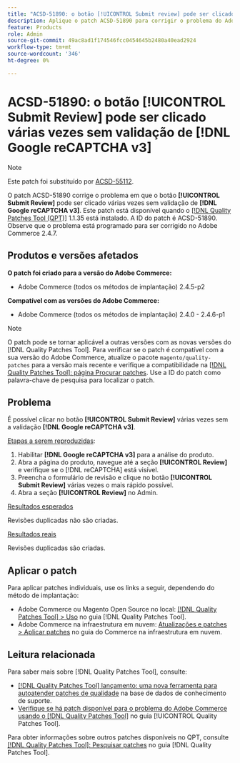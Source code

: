 ```yaml
---
title: "ACSD-51890: o botão [!UICONTROL Submit review] pode ser clicado várias vezes"
description: Aplique o patch ACSD-51890 para corrigir o problema do Adobe Commerce em que o botão [!UICONTROL Submit Review] pode ser clicado várias vezes sem a validação [!DNL Google reCAPTCHA v3] .
feature: Products
role: Admin
source-git-commit: 49ac8ad1f174546fcc0454645b2480a40ead2924
workflow-type: tm+mt
source-wordcount: '346'
ht-degree: 0%

---
```


# ACSD-51890: o botão **[!UICONTROL Submit Review]** pode ser clicado várias vezes sem validação de **[!DNL Google reCAPTCHA v3]**

>[!NOTE]
>
>Este patch foi substituído por [ACSD-55112](/help/tools/quality-patches-tool/patches-available-in-qpt/v1-1-42/acsd-55112-submit-review-button-can-be-clicked-multiple-times.md).

O patch ACSD-51890 corrige o problema em que o botão **[!UICONTROL Submit Review]** pode ser clicado várias vezes sem validação de **[!DNL Google reCAPTCHA v3]**. Este patch está disponível quando o [[!DNL Quality Patches Tool (QPT)]](https://experienceleague.adobe.com/en/docs/commerce-knowledge-base/kb/announcements/commerce-announcements/magento-quality-patches-released-new-tool-to-self-serve-quality-patches) 1.1.35 está instalado. A ID do patch é ACSD-51890. Observe que o problema está programado para ser corrigido no Adobe Commerce 2.4.7.

## Produtos e versões afetados

**O patch foi criado para a versão do Adobe Commerce:**

* Adobe Commerce (todos os métodos de implantação) 2.4.5-p2

**Compatível com as versões do Adobe Commerce:**

* Adobe Commerce (todos os métodos de implantação) 2.4.0 - 2.4.6-p1

>[!NOTE]
>
>O patch pode se tornar aplicável a outras versões com as novas versões do [!DNL Quality Patches Tool]. Para verificar se o patch é compatível com a sua versão do Adobe Commerce, atualize o pacote `magento/quality-patches` para a versão mais recente e verifique a compatibilidade na [[!DNL Quality Patches Tool]: página Procurar patches](https://experienceleague.adobe.com/tools/commerce-quality-patches/index.html). Use a ID do patch como palavra-chave de pesquisa para localizar o patch.

## Problema

É possível clicar no botão **[!UICONTROL Submit Review]** várias vezes sem a validação **[!DNL Google reCAPTCHA v3]**.

<u>Etapas a serem reproduzidas</u>:

1. Habilitar **[!DNL Google reCAPTCHA v3]** para a análise do produto.
1. Abra a página do produto, navegue até a seção **[!UICONTROL Review]** e verifique se o [!DNL reCAPTCHA] está visível.
1. Preencha o formulário de revisão e clique no botão **[!UICONTROL Submit Review]** várias vezes o mais rápido possível.
1. Abra a seção **[!UICONTROL Review]** no Admin.

<u>Resultados esperados</u>

Revisões duplicadas não são criadas.

<u>Resultados reais</u>

Revisões duplicadas são criadas.

## Aplicar o patch

Para aplicar patches individuais, use os links a seguir, dependendo do método de implantação:

* Adobe Commerce ou Magento Open Source no local: [[!DNL Quality Patches Tool] > Uso](<https://experienceleague.adobe.com/docs/commerce-operations/tools/quality-patches-tool/usage.html>) no guia [!DNL Quality Patches Tool].
* Adobe Commerce na infraestrutura em nuvem: [Atualizações e patches > Aplicar patches](https://experienceleague.adobe.com/docs/commerce-cloud-service/user-guide/develop/upgrade/apply-patches.html) no guia do Commerce na infraestrutura em nuvem.

## Leitura relacionada

Para saber mais sobre [!DNL Quality Patches Tool], consulte:

* [[!DNL Quality Patches Tool] lançamento: uma nova ferramenta para autoatender patches de qualidade](https://experienceleague.adobe.com/en/docs/commerce-knowledge-base/kb/announcements/commerce-announcements/magento-quality-patches-released-new-tool-to-self-serve-quality-patches) na base de dados de conhecimento de suporte.
* [Verifique se há patch disponível para o problema do Adobe Commerce usando o  [!DNL Quality Patches Tool]](/help/tools/quality-patches-tool/patches-available-in-qpt/check-patch-for-magento-issue-with-magento-quality-patches.md) no guia [!UICONTROL Quality Patches Tool].


Para obter informações sobre outros patches disponíveis no QPT, consulte [[!DNL Quality Patches Tool]: Pesquisar patches](<https://experienceleague.adobe.com/tools/commerce-quality-patches/index.html>) no guia [!DNL Quality Patches Tool].
